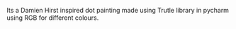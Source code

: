 Its a Damien Hirst inspired dot painting  made using Trutle library in pycharm using RGB for different colours.
